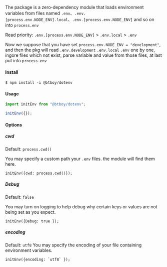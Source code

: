 


The package is a zero-dependency module that loads environment variables from files named `.env`、`.env.[process.env.NODE_ENV].local`、`.env.[process.env.NODE_ENV]` and so on into `process.env`

Read priority: `.env.[process.env.NODE_ENV]` > `.env.local` > `.env`


Now we suppose that you have set `process.env.NODE_ENV = "development"`, and then the pkg will read `.env.development`  `.env.local` `.env` one by one, ingore files which not exist, parse variable and value from those files, at last put into `process.env`


#### Install

```shell
$ npm install -i @btboy/dotenv
```


#### Usage

```js
import initEnv from "@btboy/dotenv";

initEnv({});
```


#### Options
##### cwd
Default: `process.cwd()`

You may specify a custom path your `.env` files. the module will find them here.

```
initEnv({cwd: process.cwd()});
```

##### Debug
Default: `false`

You may turn on logging to help debug why certain keys or values are not being set as you expect.

```
initEnv({Debug: true });
```
##### encoding
Default: `utf8`
You may specify the encoding of your file containing environment variables.  

```
initEnv({encoding: `utf8` });
```




